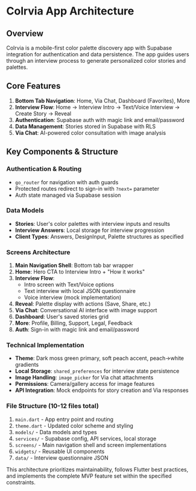 # Colrvia App Architecture

## Overview
Colrvia is a mobile-first color palette discovery app with Supabase integration for authentication and data persistence. The app guides users through an interview process to generate personalized color stories and palettes.

## Core Features
1. **Bottom Tab Navigation**: Home, Via Chat, Dashboard (Favorites), More
2. **Interview Flow**: Home → Interview Intro → Text/Voice Interview → Create Story → Reveal
3. **Authentication**: Supabase auth with magic link and email/password
4. **Data Management**: Stories stored in Supabase with RLS
5. **Via Chat**: AI-powered color consultation with image analysis

## Key Components & Structure

### Authentication & Routing
- `go_router` for navigation with auth guards
- Protected routes redirect to sign-in with `?next=` parameter
- Auth state managed via Supabase session

### Data Models
- **Stories**: User's color palettes with interview inputs and results
- **Interview Answers**: Local storage for interview progression
- **Client Types**: Answers, DesignInput, Palette structures as specified

### Screens Architecture
1. **Main Navigation Shell**: Bottom tab bar wrapper
2. **Home**: Hero CTA to Interview Intro + "How it works"
3. **Interview Flow**: 
   - Intro screen with Text/Voice options
   - Text interview with local JSON questionnaire
   - Voice interview (mock implementation)
4. **Reveal**: Palette display with actions (Save, Share, etc.)
5. **Via Chat**: Conversational AI interface with image support
6. **Dashboard**: User's saved stories grid
7. **More**: Profile, Billing, Support, Legal, Feedback
8. **Auth**: Sign-in with magic link and email/password

### Technical Implementation
- **Theme**: Dark moss green primary, soft peach accent, peach→white gradients
- **Local Storage**: `shared_preferences` for interview state persistence
- **Image Handling**: `image_picker` for Via chat attachments
- **Permissions**: Camera/gallery access for image features
- **API Integration**: Mock endpoints for story creation and Via responses

### File Structure (10-12 files total)
1. `main.dart` - App entry point and routing
2. `theme.dart` - Updated color scheme and styling
3. `models/` - Data models and types
4. `services/` - Supabase config, API services, local storage
5. `screens/` - Main navigation shell and screen implementations
6. `widgets/` - Reusable UI components
7. `data/` - Interview questionnaire JSON

This architecture prioritizes maintainability, follows Flutter best practices, and implements the complete MVP feature set within the specified constraints.